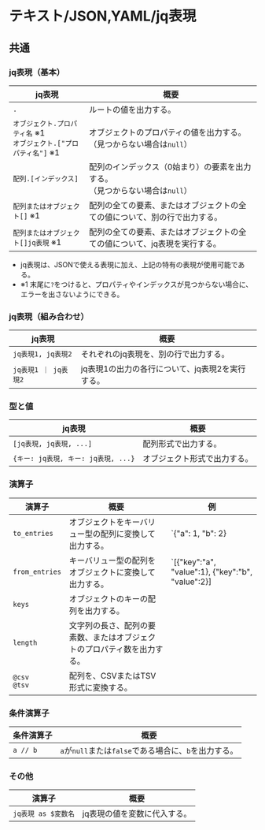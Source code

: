 # テキスト/JSON,YAML/jq表現

## 共通

### jq表現（基本）

| jq表現                                 | 概要                                                         |
| -------------------------------------- | ------------------------------------------------------------ |
| `.`                                    | ルートの値を出力する。                                       |
| `オブジェクト.プロパティ名` ※1<br />`オブジェクト.["プロパティ名"]` ※1 | オブジェクトのプロパティの値を出力する。<br />（見つからない場合は`null`）     |
| `配列.[インデックス]`                 | 配列のインデックス（0始まり）の要素を出力する。<br />（見つからない場合は`null`） |
| `配列またはオブジェクト[]` ※1           | 配列の全ての要素、またはオブジェクトの全ての値について、別の行で出力する。 |
| `配列またはオブジェクト[]jq表現` ※1 | 配列の全ての要素、またはオブジェクトの全ての値について、jq表現を実行する。 |

- jq表現は、JSONで使える表現に加え、上記の特有の表現が使用可能である。
- ※1 末尾に`?`をつけると、プロパティやインデックスが見つからない場合に、エラーを出さないようにできる。

### jq表現（組み合わせ）

| jq表現               | 概要                                             |
| -------------------- | ------------------------------------------------ |
| `jq表現1, jq表現2`   | それぞれのjq表現を、別の行で出力する。           |
| `jq表現1 ｜ jq表現2` | jq表現1の出力の各行について、jq表現2を実行する。 |

### 型と値

| jq表現                              | 概要                         |
| ----------------------------------- | ---------------------------- |
| `[jq表現, jq表現, ...]`             | 配列形式で出力する。         |
| `{キー: jq表現, キー: jq表現, ...}` | オブジェクト形式で出力する。 |

### 演算子

| 演算子             | 概要                                                         | 例                                                           |
| ------------------ | ------------------------------------------------------------ | ------------------------------------------------------------ |
| `to_entries`       | オブジェクトをキーバリュー型の配列に変換して出力する。       | `{"a": 1, "b": 2} | to_entries`<br />-> `[{"key":"a", "value":1}, {"key":"b", "value":2}]` |
| `from_entries`     | キーバリュー型の配列をオブジェクトに変換して出力する。       | `[{"key":"a", "value":1}, {"key":"b", "value":2}] | to_entries`<br />-> `{"a": 1, "b": 2}` |
| `keys`             | オブジェクトのキーの配列を出力する。                         |                                                              |
| `length`           | 文字列の長さ、配列の要素数、またはオブジェクトのプロパティ数を出力する。 |                                                              |
| `@csv`<br />`@tsv` | 配列を、CSVまたはTSV形式に変換する。                         |                                                              |

### 条件演算子

| 条件演算子 | 概要                                                  |
| ---------- | ----------------------------------------------------- |
| `a // b`   | `a`が`null`または`false`である場合に、`b`を出力する。 |

### その他

| 演算子              | 概要                         |
| ------------------- | ---------------------------- |
| `jq表現 as $変数名` | jq表現の値を変数に代入する。 |
